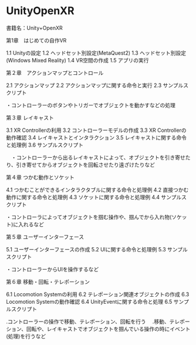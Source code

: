 # UnityOpenXR

書籍名：Unity+OpenXR

第1章　はじめての自作VR

 1.1 Unityの設定
 1.2 ヘッドセット別設定(MetaQuest2)
 1.3 ヘッドセット別設定(Windows Mixed Reality)
 1.4 VR空間の作成
 1.5 アプリの実行


第２章　アクションマップとコントロール
 
 2.1 アクションマップ
 2.2 アクションマップに関する命令と実行
 2.3 サンプルスクリプト


 ・コントローラーのボタンやトリガーでオブジェクトを動かすなどの処理

第３章 レイキャスト

 3.1 XR Controllerの利用
 3.2 コントローラーモデルの作成
 3.3 XR Controllerの動作確認
 3.4 レイキャストとインタラクション
 3.5 レイキャストに関する命令と処理例
 3.6 サンプルスクリプト

　・コントローラーから出るレイキャストによって、オブジェクトを引き寄せたり、引き寄せてからオブジェクトを回転させたり遠ざけたりなど


第４章 つかむ動作とソケット

 4.1 つかむことができるインタラクタブルに関する命令と処理例
 4.2 直接つかむ動作に関する命令と処理例
 4.3 ソケットに関する命令と処理例
 4.4 サンプルスクリプト

  ・コントローラによってオブジェクトを掴む操作や、掴んでから入れ物(ソケット)に入れるなど

第５章 ユーザーインターフェース

 5.1 ユーザーインターフェースの作成
 5.2 UIに関する命令と処理例
 5.3 サンプルスクリプト

  ・コントローラーからUIを操作するなど

第６章 移動・回転・テレポーション

 6.1 Locomotion Systemの利用
 6.2 テレポーション関連オブジェクトの作成
 6.3 Locomotion Systemの動作確認
 6.4 UnityEventに関する命令と処理
 6.5 サンプルスクリプト

  .コントローラーの操作で移動、テレポーション、回転を行う
　.移動、テレポーション、回転や、レイキャストでオブジェクトを掴んでいる操作の時にイベント(処理)を行うなど

